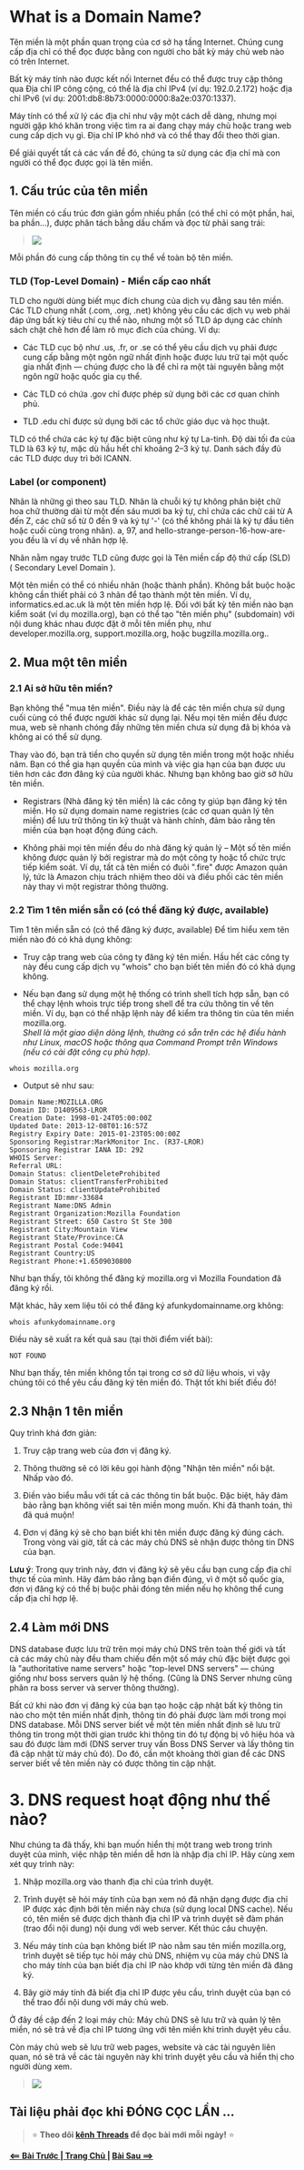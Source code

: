 # What is a Domain Name?
Tên miền là một phần quan trọng của cơ sở hạ tầng Internet. Chúng cung cấp địa chỉ có thể đọc được bằng con người cho bất kỳ máy chủ web nào có trên Internet.

Bất kỳ máy tính nào được kết nối Internet đều có thể được truy cập thông qua Địa chỉ IP công cộng, có thể là địa chỉ IPv4 (ví dụ: 192.0.2.172) hoặc địa chỉ IPv6 (ví dụ: 2001:db8:8b73:0000:0000:8a2e:0370:1337).

Máy tính có thể xử lý các địa chỉ như vậy một cách dễ dàng, nhưng mọi người gặp khó khăn trong việc tìm ra ai đang chạy máy chủ hoặc trang web cung cấp dịch vụ gì. Địa chỉ IP khó nhớ và có thể thay đổi theo thời gian.

Để giải quyết tất cả các vấn đề đó, chúng ta sử dụng các địa chỉ mà con người có thể đọc được gọi là tên miền.

## 1. Cấu trúc của tên miền
Tên miền có cấu trúc đơn giản gồm nhiều phần (có thể chỉ có một phần, hai, ba phần…), được phân tách bằng dấu chấm và đọc từ phải sang trái:
>![](./images/url.webp)

Mỗi phần đó cung cấp thông tin cụ thể về toàn bộ tên miền.

### TLD (Top-Level Domain) - Miền cấp cao nhất
TLD cho người dùng biết mục đích chung của dịch vụ đằng sau tên miền. Các TLD chung nhất (.com, .org, .net) không yêu cầu các dịch vụ web phải đáp ứng bất kỳ tiêu chí cụ thể nào, nhưng một số TLD áp dụng các chính sách chặt chẽ hơn để làm rõ mục đích của chúng. Ví dụ:

- Các TLD cục bộ như .us, .fr, or .se có thể yêu cầu dịch vụ phải được cung cấp bằng một ngôn ngữ nhất định hoặc được lưu trữ tại một quốc gia nhất định — chúng được cho là để chỉ ra một tài nguyên bằng một ngôn ngữ hoặc quốc gia cụ thể.

- Các TLD có chứa .gov chỉ được phép sử dụng bởi các cơ quan chính phủ.

- TLD .edu chỉ được sử dụng bởi các tổ chức giáo dục và học thuật.

TLD có thể chứa các ký tự đặc biệt cũng như ký tự La-tinh. Độ dài tối đa của TLD là 63 ký tự, mặc dù hầu hết chỉ khoảng 2–3 ký tự. Danh sách đầy đủ các TLD được duy trì bởi ICANN.

### Label (or component)
Nhãn là những gì theo sau TLD. Nhãn là chuỗi ký tự không phân biệt chữ hoa chữ thường dài từ một đến sáu mươi ba ký tự, chỉ chứa các chữ cái từ A đến Z, các chữ số từ 0 đến 9 và ký tự '-' (có thể không phải là ký tự đầu tiên hoặc cuối cùng trong nhãn). a, 97, and hello-strange-person-16-how-are-you đều là ví dụ về nhãn hợp lệ.

Nhãn nằm ngay trước TLD cũng được gọi là Tên miền cấp độ thứ cấp (SLD) ( Secondary Level Domain ).

Một tên miền có thể có nhiều nhãn (hoặc thành phần). Không bắt buộc hoặc không cần thiết phải có 3 nhãn để tạo thành một tên miền. Ví dụ, informatics.ed.ac.uk là một tên miền hợp lệ. Đối với bất kỳ tên miền nào bạn kiểm soát (ví dụ mozilla.org), bạn có thể tạo "tên miền phụ" (subdomain) với nội dung khác nhau được đặt ở mỗi tên miền phụ, như developer.mozilla.org, support.mozilla.org, hoặc bugzilla.mozilla.org..

## 2. Mua một tên miền
### 2.1 Ai sở hữu tên miền?
Bạn không thể "mua tên miền". Điều này là để các tên miền chưa sử dụng cuối cùng có thể được người khác sử dụng lại. Nếu mọi tên miền đều được mua, web sẽ nhanh chóng đầy những tên miền chưa sử dụng đã bị khóa và không ai có thể sử dụng.

Thay vào đó, bạn trả tiền cho quyền sử dụng tên miền trong một hoặc nhiều năm. Bạn có thể gia hạn quyền của mình và việc gia hạn của bạn được ưu tiên hơn các đơn đăng ký của người khác. Nhưng bạn không bao giờ sở hữu tên miền.

- Registrars (Nhà đăng ký tên miền) là các công ty giúp bạn đăng ký tên miền. Họ sử dụng domain name registries (các cơ quan quản lý tên miền) để lưu trữ thông tin kỹ thuật và hành chính, đảm bảo rằng tên miền của bạn hoạt động đúng cách.

- Không phải mọi tên miền đều do nhà đăng ký quản lý – Một số tên miền không được quản lý bởi registrar mà do một công ty hoặc tổ chức trực tiếp kiểm soát. Ví dụ, tất cả tên miền có đuôi ".fire" được Amazon quản lý, tức là Amazon chịu trách nhiệm theo dõi và điều phối các tên miền này thay vì một registrar thông thường.

### 2.2 Tìm 1 tên miền sẵn có (có thể đăng ký được, available)
Tìm 1 tên miền sẵn có (có thể đăng ký được, available)
Để tìm hiểu xem tên miền nào đó có khả dụng không:

- Truy cập trang web của công ty đăng ký tên miền. Hầu hết các công ty này đều cung cấp dịch vụ "whois" cho bạn biết tên miền đó có khả dụng không.

- Nếu bạn đang sử dụng một hệ thống có trình shell tích hợp sẵn, bạn có thể chạy lệnh whois trực tiếp trong shell để tra cứu thông tin về tên miền. Ví dụ, bạn có thể nhập lệnh này để kiểm tra thông tin của tên miền mozilla.org.  
*Shell là một giao diện dòng lệnh, thường có sẵn trên các hệ điều hành như Linux, macOS hoặc thông qua Command Prompt trên Windows (nếu có cài đặt công cụ phù hợp).*

```
whois mozilla.org
```
- Output sẽ như sau:
```
Domain Name:MOZILLA.ORG
Domain ID: D1409563-LROR
Creation Date: 1998-01-24T05:00:00Z
Updated Date: 2013-12-08T01:16:57Z
Registry Expiry Date: 2015-01-23T05:00:00Z
Sponsoring Registrar:MarkMonitor Inc. (R37-LROR)
Sponsoring Registrar IANA ID: 292
WHOIS Server:
Referral URL:
Domain Status: clientDeleteProhibited
Domain Status: clientTransferProhibited
Domain Status: clientUpdateProhibited
Registrant ID:mmr-33684
Registrant Name:DNS Admin
Registrant Organization:Mozilla Foundation
Registrant Street: 650 Castro St Ste 300
Registrant City:Mountain View
Registrant State/Province:CA
Registrant Postal Code:94041
Registrant Country:US
Registrant Phone:+1.6509030800
```
Như bạn thấy, tôi không thể đăng ký mozilla.org vì Mozilla Foundation đã đăng ký rồi.

Mặt khác, hãy xem liệu tôi có thể đăng ký afunkydomainname.org không:

```
whois afunkydomainname.org
```
Điều này sẽ xuất ra kết quả sau (tại thời điểm viết bài):
```
NOT FOUND
```
Như bạn thấy, tên miền không tồn tại trong cơ sở dữ liệu whois, vì vậy chúng tôi có thể yêu cầu đăng ký tên miền đó. Thật tốt khi biết điều đó!
## 2.3 Nhận 1 tên miền
Quy trình khá đơn giản:

1. Truy cập trang web của đơn vị đăng ký.

1. Thông thường sẽ có lời kêu gọi hành động "Nhận tên miền" nổi bật. Nhấp vào đó.

1. Điền vào biểu mẫu với tất cả các thông tin bắt buộc. Đặc biệt, hãy đảm bảo rằng bạn không viết sai tên miền mong muốn. Khi đã thanh toán, thì đã quá muộn!

1. Đơn vị đăng ký sẽ cho bạn biết khi tên miền được đăng ký đúng cách. Trong vòng vài giờ, tất cả các máy chủ DNS sẽ nhận được thông tin DNS của bạn.

**Lưu ý**: Trong quy trình này, đơn vị đăng ký sẽ yêu cầu bạn cung cấp địa chỉ thực tế của mình. Hãy đảm bảo rằng bạn điền đúng, vì ở một số quốc gia, đơn vị đăng ký có thể bị buộc phải đóng tên miền nếu họ không thể cung cấp địa chỉ hợp lệ.

## 2.4 Làm mới DNS
DNS database được lưu trữ trên mọi máy chủ DNS trên toàn thế giới và tất cả các máy chủ này đều tham chiếu đến một số máy chủ đặc biệt được gọi là "authoritative name servers" hoặc "top-level DNS servers" — chúng giống như boss servers quản lý hệ thống. (Cũng là DNS Server nhưng cũng phân ra boss server và server thông thường).

Bất cứ khi nào đơn vị đăng ký của bạn tạo hoặc cập nhật bất kỳ thông tin nào cho một tên miền nhất định, thông tin đó phải được làm mới trong mọi DNS database. Mỗi DNS server biết về một tên miền nhất định sẽ lưu trữ thông tin trong một thời gian trước khi thông tin đó tự động bị vô hiệu hóa và sau đó được làm mới (DNS server truy vấn Boss DNS Server và lấy thông tin đã cập nhật từ máy chủ đó). Do đó, cần một khoảng thời gian để các DNS server biết về tên miền này có được thông tin cập nhật.
# 3. DNS request hoạt động như thế nào?

Như chúng ta đã thấy, khi bạn muốn hiển thị một trang web trong trình duyệt của mình, việc nhập tên miền dễ hơn là nhập địa chỉ IP. Hãy cùng xem xét quy trình này:

1. Nhập mozilla.org vào thanh địa chỉ của trình duyệt.

1. Trình duyệt sẽ hỏi máy tính của bạn xem nó đã nhận dạng được địa chỉ IP được xác định bởi tên miền này chưa (sử dụng local DNS cache). Nếu có, tên miền sẽ được dịch thành địa chỉ IP và trình duyệt sẽ đàm phán (trao đổi nội dung) nội dung với web server. Kết thúc câu chuyện.

1. Nếu máy tính của bạn không biết IP nào nằm sau tên miền mozilla.org, trình duyệt sẽ tiếp tục hỏi máy chủ DNS, nhiệm vụ của máy chủ DNS là cho máy tính của bạn biết địa chỉ IP nào khớp với từng tên miền đã đăng ký.

1. Bây giờ máy tính đã biết địa chỉ IP được yêu cầu, trình duyệt của bạn có thể trao đổi nội dung với máy chủ web.

Ở đây đề cập đến 2 loại máy chủ: Máy chủ DNS sẽ lưu trữ và quản lý tên miền, nó sẽ trả về địa chỉ IP tương ứng với tên miền khi trình duyệt yêu cầu.

Còn máy chủ web sẽ lưu trữ web pages, website và các tài nguyên liên quan, nó sẽ trả về các tài nguyên này khi trình duyệt yêu cầu và hiển thị cho người dùng xem.
>![](./images/dnsserver.webp)

## Tài liệu phải đọc khi ĐÓNG CỌC LẦN ...

> ⭐ **Theo dõi [kênh Threads](https://www.threads.com/@kaitaku.88) để đọc bài mới mỗi ngày!** ⭐  

**[<== Bài Trước  ](link)          |[  Trang Chủ  ](./README.md)|           [  Bài Sau ==>](link)**